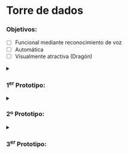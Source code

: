 # Torre de dados
### Objetivos: 
- [ ] Funcional mediante reconocimiento de voz
- [ ] Automática
- [ ] Visualmente atractiva (Dragón)
<details>
<summary>
  
### 1<sup>er</sup> Prototipo: 
</summary>

Tubos de papel que conectan al fondo de un vaso, donde un servo los empuja por un agujero atraves de donde serían lanzados finalmente. 
#### Problemas: 
- Los dados de tipo d4 presentan dificultades a la hora de ser apilados.
</details>
<details>  
<summary>
  
### 2º Prototipo:
</summary>

El concepto permanece pero ahora diseñado en Tinkercad e impreso en 3D. 
> Se ha añadido un tubo con forma tringualar como medida a la tendencia del d4 a no apilarse.                                              
#### Poblemas: 
- El tubo tringular era un par de milímetros más pequeño de lo esperado, impidiendo la entrada óptima de dados. 
- Los d4 rotaban igualmente denro del tubo triangular
</details>
<details> 
<summary> 
  
### 3<sup>er</sup> Prototipo:
</summary>
Para el tercer prototipo se proponen varias ideas que solventen el problema actual con los d4 (Diseñado en tinkercad):

- Un sistema de engranajes que transforma el mavimiento circular del servo en rectilínio. Con este movimiento se desplazarán un conjunto de plataformas que permiten la dispensión de un dado mientras se mantiene el siguiente arriba.
- Una plataforma circular gira bajo el tubo de almacenamiento. Esta plataforma cuenta con un agujero que permite la entada de un solo dado y que evita la de los siguientes.
- Un tubo de almacenamiento que dispensa los dados directamente sobre una plataforma con cuato espacios que gira en el eje y. La rueda con forma de sumando dispensa los dados de uno en uno, impidiendo la salida del resto debido a su diseño. Para el d4 se alica un modelo especial de rueda con una forma más... peculiar. Esta rueda presenta extensiones en paralelo a la plataforma original que funcionan como ganchos y como tapa con tal de contolar la caida de los dados.
  > Paralelamente se trabaja en un sitema de recolección y clasificación de dados, en el reconocimiento de voz y en conseguir que un servo de 180º en un srvo de giro completo
</details> 
